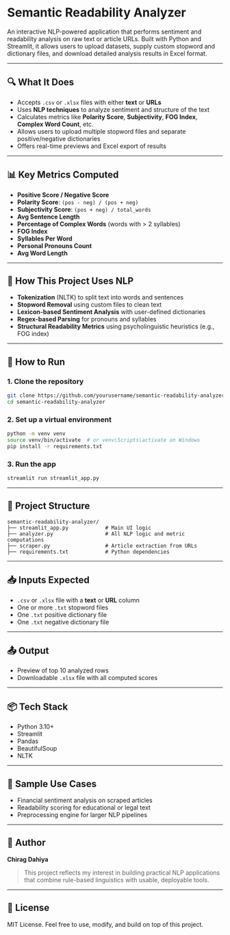 # Semantic Readability Analyzer

An interactive NLP-powered application that performs sentiment and readability analysis on raw text or article URLs. Built with Python and Streamlit, it allows users to upload datasets, supply custom stopword and dictionary files, and download detailed analysis results in Excel format.

---

## 🔍 What It Does

* Accepts `.csv` or `.xlsx` files with either **text** or **URLs**
* Uses **NLP techniques** to analyze sentiment and structure of the text
* Calculates metrics like **Polarity Score**, **Subjectivity**, **FOG Index**, **Complex Word Count**, etc.
* Allows users to upload multiple stopword files and separate positive/negative dictionaries
* Offers real-time previews and Excel export of results

---

## 📊 Key Metrics Computed

* **Positive Score / Negative Score**
* **Polarity Score**: `(pos - neg) / (pos + neg)`
* **Subjectivity Score**: `(pos + neg) / total_words`
* **Avg Sentence Length**
* **Percentage of Complex Words** (words with > 2 syllables)
* **FOG Index**
* **Syllables Per Word**
* **Personal Pronouns Count**
* **Avg Word Length**

---

## 🧠 How This Project Uses NLP

* **Tokenization** (NLTK) to split text into words and sentences
* **Stopword Removal** using custom files to clean text
* **Lexicon-based Sentiment Analysis** with user-defined dictionaries
* **Regex-based Parsing** for pronouns and syllables
* **Structural Readability Metrics** using psycholinguistic heuristics (e.g., FOG index)

---

## 🚀 How to Run

### 1. Clone the repository

```bash
git clone https://github.com/yourusername/semantic-readability-analyzer.git
cd semantic-readability-analyzer
```

### 2. Set up a virtual environment

```bash
python -m venv venv
source venv/bin/activate  # or venv\Scripts\activate on Windows
pip install -r requirements.txt
```

### 3. Run the app

```bash
streamlit run streamlit_app.py
```

---

## 📂 Project Structure

```
semantic-readability-analyzer/
├── streamlit_app.py            # Main UI logic
├── analyzer.py                 # All NLP logic and metric computations
├── scraper.py                  # Article extraction from URLs
├── requirements.txt            # Python dependencies
```

---

## 📥 Inputs Expected

* `.csv` or `.xlsx` file with a **text** or **URL** column
* One or more `.txt` stopword files
* One `.txt` positive dictionary file
* One `.txt` negative dictionary file

---

## 📤 Output

* Preview of top 10 analyzed rows
* Downloadable `.xlsx` file with all computed scores

---

## 📦 Tech Stack

* Python 3.10+
* Streamlit
* Pandas
* BeautifulSoup
* NLTK

---

## 🧪 Sample Use Cases

* Financial sentiment analysis on scraped articles
* Readability scoring for educational or legal text
* Preprocessing engine for larger NLP pipelines

---

## 👤 Author

**Chirag Dahiya**

> This project reflects my interest in building practical NLP applications that combine rule-based linguistics with usable, deployable tools.

---

## 📃 License

MIT License. Feel free to use, modify, and build on top of this project.

